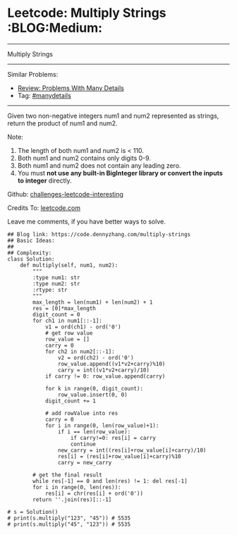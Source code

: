 # Leetcode: Multiply Strings     :BLOG:Medium:


---

Multiply Strings  

---

Similar Problems:  
-   [Review: Problems With Many Details](https://code.dennyzhang.com/review-manydetails)
-   Tag: [#manydetails](https://code.dennyzhang.com/tag/manydetails)

---

Given two non-negative integers num1 and num2 represented as strings, return the product of num1 and num2.  

Note:  

1.  The length of both num1 and num2 is < 110.
2.  Both num1 and num2 contains only digits 0-9.
3.  Both num1 and num2 does not contain any leading zero.
4.  You must **not use any built-in BigInteger library or convert the inputs to integer** directly.

Github: [challenges-leetcode-interesting](https://github.com/DennyZhang/challenges-leetcode-interesting/tree/master/multiply-strings)  

Credits To: [leetcode.com](https://leetcode.com/problems/multiply-strings/description/)  

Leave me comments, if you have better ways to solve.  

    ## Blog link: https://code.dennyzhang.com/multiply-strings
    ## Basic Ideas:
    ##
    ## Complexity:
    class Solution:
        def multiply(self, num1, num2):
            """
            :type num1: str
            :type num2: str
            :rtype: str
            """
            max_length = len(num1) + len(num2) + 1
            res = [0]*max_length
            digit_count = 0
            for ch1 in num1[::-1]:
                v1 = ord(ch1) - ord('0')
                # get row value
                row_value = []
                carry = 0
                for ch2 in num2[::-1]:
                    v2 = ord(ch2) - ord('0')
                    row_value.append((v1*v2+carry)%10)
                    carry = int((v1*v2+carry)/10)
                if carry != 0: row_value.append(carry)
    
                for k in range(0, digit_count):
                    row_value.insert(0, 0)
                digit_count += 1
    
                # add rowValue into res
                carry = 0
                for i in range(0, len(row_value)+1):
                    if i == len(row_value):
                        if carry!=0: res[i] = carry
                        continue
                    new_carry = int((res[i]+row_value[i]+carry)/10)
                    res[i] = (res[i]+row_value[i]+carry)%10
                    carry = new_carry
    
            # get the final result
            while res[-1] == 0 and len(res) != 1: del res[-1]
            for i in range(0, len(res)):
                res[i] = chr(res[i] + ord('0'))
            return ''.join(res)[::-1]
    
    # s = Solution()
    # print(s.multiply("123", "45")) # 5535
    # print(s.multiply("45", "123")) # 5535